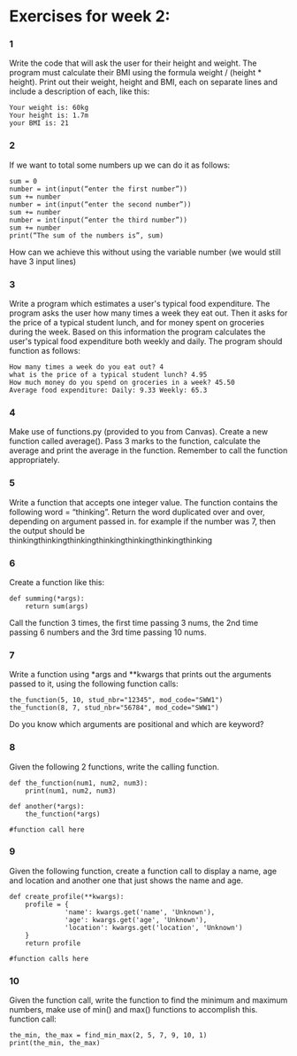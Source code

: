 # Exercises for week 2:

### 1
Write the code that will ask the user for their height and weight. The program must calculate their BMI using the formula weight / (height * height). Print out their weight, height and BMI, each on separate lines and include a description of each, like this:
```
Your weight is: 60kg
Your height is: 1.7m
your BMI is: 21
```

### 2
If we want to total some numbers up we can do it as follows:
```
sum = 0
number = int(input(“enter the first number”))
sum += number
number = int(input(“enter the second number”))
sum += number
number = int(input(“enter the third number”))
sum += number
print(“The sum of the numbers is”, sum)
```
How can we achieve this without using the variable number (we would still have 3 input lines)

### 3
Write a program which estimates a user's typical food expenditure. The program asks the user how many times a week they eat out. Then it asks for the price of a typical student lunch, and for money spent on groceries during the week. Based on this information the program calculates the user's typical food expenditure both weekly and daily. The program should function as follows: 
```
How many times a week do you eat out? 4 
what is the price of a typical student lunch? 4.95 
How much money do you spend on groceries in a week? 45.50
Average food expenditure: Daily: 9.33 Weekly: 65.3 
```

### 4
Make use of functions.py (provided to you from Canvas). Create a new function called average(). Pass 3 marks to the function, calculate the average and print the average in the function. Remember to call the function appropriately.

### 5
Write a function that accepts one integer value. The function contains the following word = “thinking”. Return the word duplicated over and over, depending on argument passed in. for example if the number was 7, then the output should be thinkingthinkingthinkingthinkingthinkingthinkingthinking

### 6
Create a function like this:
```
def summing(*args):
    return sum(args)
```
Call the function 3 times, the first time passing 3 nums, the 2nd time passing 6 numbers and the 3rd time passing 10 nums.

### 7
Write a function using *args and **kwargs that prints out the arguments passed to it, using the following function calls:
```
the_function(5, 10, stud_nbr="12345", mod_code="SWW1")
the_function(8, 7, stud_nbr="56784", mod_code="SWW1")
```
Do you know which arguments are positional and which are keyword?

### 8
Given the following 2 functions, write the calling function.
```
def the_function(num1, num2, num3):
    print(num1, num2, num3)

def another(*args):
    the_function(*args)

#function call here
```

### 9
Given the following function, create a function call to display a name, age and location and another one that just shows the name and age.
```
def create_profile(**kwargs): 
    profile = { 
              'name': kwargs.get('name', 'Unknown'), 
              'age': kwargs.get('age', 'Unknown'), 
              'location': kwargs.get('location', 'Unknown') 
    } 
    return profile 

#function calls here 
```

### 10
Given the function call, write the function to find the minimum and maximum numbers, make use of min() and max() functions to accomplish this.
function call:
```
the_min, the_max = find_min_max(2, 5, 7, 9, 10, 1)
print(the_min, the_max)
```

